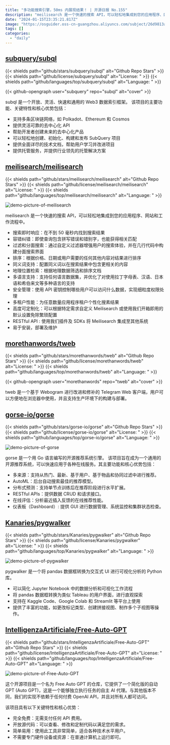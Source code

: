 ```yaml
---
title: "多功能搜索引擎，50ms 内展现结果！ | 开源日报 No.155"
description: "meilisearch 是一个快速的搜索 API，可以轻松地集成到您的应用程序、网站和工作流程中。它具有搜索即时响应、容错纠错、过滤和分面搜索、排序、同义词支持、地理位置检索、多语言支持、安全管理、多租户性能、高度可定制化等特点。它还提供 RESTful API，可以轻松地集成到其他系统中。安装、部署和维护都非常简单。"
date: "2024-01-15T23:35:21.817Z"
image: "https://osguider.oss-cn-guangzhou.aliyuncs.com/subject/26d9813a842c6ee5beee030716730c28.png"
tags: []
categories:
  - "daily"
---
```


## [subquery/subql](https://github.com/subquery/subql)

{{< shields path="github/stars/subquery/subql" alt="Github Repo Stars" >}} {{< shields path="github/license/subquery/subql" alt="License: " >}} {{< shields path="github/languages/top/subquery/subql" alt="Language: " >}}

{{< github-opengraph user="subquery" repo="subql" alt="cover" >}}

subql 是一个开放、灵活、快速和通用的 Web3 数据索引框架。
该项目的主要功能、关键特性和核心优势包括：

- 支持多条区块链网络，如 Polkadot、Ethereum 和 Cosmos
- 提供灵活可靠的去中心化 API
- 帮助开发者创建未来的去中心化产品
- 可以轻松地创建、初始化、构建和发布 SubQuery 项目
- 提供全面详尽的技术文档，帮助用户学习并改进项目
- 提供托管服务，并提供行业领先的托管解决方案
  
## [meilisearch/meilisearch](https://github.com/meilisearch/meilisearch)

{{< shields path="github/stars/meilisearch/meilisearch" alt="Github Repo Stars" >}} {{< shields path="github/license/meilisearch/meilisearch" alt="License: " >}} {{< shields path="github/languages/top/meilisearch/meilisearch" alt="Language: " >}}

![demo-picture-of-meilisearch](https://static.osguider.com/subject/github/meilisearch/meilisearch/ff6f0e75bdce31c81c72219dc4aae7d4.gif)

meilisearch 是一个快速的搜索 API，可以轻松地集成到您的应用程序、网站和工作流程中。

- 搜索即时响应：在不到 50 毫秒内找到搜索结果
- 容错纠错：即使查询包含拼写错误和错别字，也能获得相关匹配
- 过滤和分面搜索：通过自定义过滤器增强用户的搜索体验，并在几行代码中构建分面搜索界面
- 排序：根据价格、日期或用户需要的任何其他内容对结果进行排序
- 同义词支持：配置同义词以在搜索结果中包含更相关的内容
- 地理位置检索：根据地理数据筛选和排序文档
- 多语言支持：支持任何语言数据集，并优化了对使用拉丁字母表、汉语、日本语和希伯来文等多种语言的支持
- 安全管理：使用 API 密钥控制哪些用户可以访问什么数据，实现细粒度权限处理
- 多租户性能：为任意数量应用程序租户个性化搜素结果
- 高度可定制化：可以根据特定需求自定义 Meilisearch 或使用我们开箱即用的默认设置免除繁琐配置
- RESTful API : 使用我们插件及 SDKs 将 Meilisearch 集成至其他系统
- 易于安装，部署及维护
  
## [morethanwords/tweb](https://github.com/morethanwords/tweb)

{{< shields path="github/stars/morethanwords/tweb" alt="Github Repo Stars" >}} {{< shields path="github/license/morethanwords/tweb" alt="License: " >}} {{< shields path="github/languages/top/morethanwords/tweb" alt="Language: " >}}

{{< github-opengraph user="morethanwords" repo="tweb" alt="cover" >}}

tweb 是一个基于 Webogram 进行改进和修补的 Telegram Web 客户端，用户可以方便地在浏览器中使用，并且支持生产环境下的构建与部署。
  
## [gorse-io/gorse](https://github.com/gorse-io/gorse)

{{< shields path="github/stars/gorse-io/gorse" alt="Github Repo Stars" >}} {{< shields path="github/license/gorse-io/gorse" alt="License: " >}} {{< shields path="github/languages/top/gorse-io/gorse" alt="Language: " >}}

![demo-picture-of-gorse](https://static.osguider.com/subject/github/gorse-io/gorse/597297de60f4a85371e498e31cd255ed.png)

gorse 是一个用 Go 语言编写的开源推荐系统引擎。
该项目旨在成为一个通用的开源推荐系统，可以快速应用于各种在线服务。其主要功能和核心优势包括：

- 多来源：支持从热门、最新、基于用户、基于物品和协同过滤中进行推荐。
- AutoML：后台自动搜索最佳的推荐模型。
- 分布式预测：支持单节点训练后在推荐阶段进行水平扩展。
- RESTful APIs：提供数据 CRUD 和请求接口。
- 在线评估：分析最近插入反馈的在线推荐性能。
- 仪表板（Dashboard）: 提供 GUI 进行数据管理、系统监控和集群状态检查。
  
## [Kanaries/pygwalker](https://github.com/Kanaries/pygwalker)

{{< shields path="github/stars/Kanaries/pygwalker" alt="Github Repo Stars" >}} {{< shields path="github/license/Kanaries/pygwalker" alt="License: " >}} {{< shields path="github/languages/top/Kanaries/pygwalker" alt="Language: " >}}

![demo-picture-of-pygwalker](https://osguider.oss-cn-guangzhou.aliyuncs.com/subject/fc84cd18c4552f0083b524e2af807430.png)

pygwalker 是一个将 pandas 数据框转换为交互式 UI 进行可视化分析的 Python 库。

- 可以简化 Jupyter Notebook 中的数据分析和可视化工作流程
- 将 pandas 数据框转换为类似 Tableau 的用户界面，进行直观探索
- 支持在 Kaggle Code、Google Colab 和 Streamlit 等平台上使用
- 提供了丰富的功能，如更改标记类型、创建拼接视图、制作多个子视图等操作。
  
## [IntelligenzaArtificiale/Free-Auto-GPT](https://github.com/IntelligenzaArtificiale/Free-Auto-GPT)

{{< shields path="github/stars/IntelligenzaArtificiale/Free-Auto-GPT" alt="Github Repo Stars" >}} {{< shields path="github/license/IntelligenzaArtificiale/Free-Auto-GPT" alt="License: " >}} {{< shields path="github/languages/top/IntelligenzaArtificiale/Free-Auto-GPT" alt="Language: " >}}

![demo-picture-of-Free-Auto-GPT](https://static.osguider.com/subject/github/IntelligenzaArtificiale/Free-Auto-GPT/1451908d0d775c259dca8d1a8b97f4e8.png)

这个开源项目是一个名为 Free Auto GPT 的仓库，它提供了一个简化版的自动 GPT (Auto GPT)，这是一个能够独立执行任务的自主 AI 代理。与其他版本不同，我们的实现不依赖于任何付费 OpenAI API，并且对所有人都可访问。

该项目具有以下关键特性和核心优势：

- 完全免费：无需支付任何 API 费用。
- 开放源代码：可以查看、修改和定制代码以满足您的需求。
- 简单易用：使用此工具非常简单，适合各种技术水平用户。
- 不需要专门硬件设备或资源：在普通计算机上运行即可。
  
